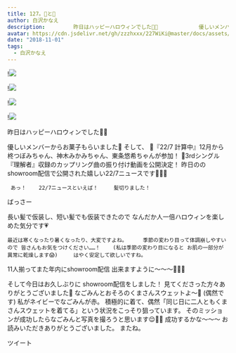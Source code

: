 ```yaml
---
title: 127。🎃と🐻
author: 白沢かなえ
description:         昨日はハッピーハロウィンでした👻💀             優しいメンバーからお菓子もらいました🍭         そして、       🎃『22/7 計算中』12月から柊つぼみちゃん、神木みかみちゃん、東条悠希ちゃんが参加！  🎃...
avatar: https://cdn.jsdelivr.net/gh/zzzhxxx/227WiKi@master/docs/assets/photo/avatar/kanae.jpg
date: "2018-11-01"
tags:
  - 白沢かなえ
---
```


!![](https://cdn.jsdelivr.net/gh/zzzhxxx/227WiKi-image@master/blog-image/kanae-2018-11-01_1.jpg)

!![](https://cdn.jsdelivr.net/gh/zzzhxxx/227WiKi-image@master/blog-image/kanae-2018-11-01_2.jpg)

!![](https://cdn.jsdelivr.net/gh/zzzhxxx/227WiKi-image@master/blog-image/kanae-2018-11-01_3.jpg)

!![](https://cdn.jsdelivr.net/gh/zzzhxxx/227WiKi-image@master/blog-image/kanae-2018-11-01_4.jpg)



  昨日はハッピーハロウィンでした👻💀

 優しいメンバーからお菓子もらいました🍭
   そして、
 🎃『22/7 計算中』12月から柊つぼみちゃん、神木みかみちゃん、東条悠希ちゃんが参加！  🎃3rdシングル『理解者』収録のカップリング曲の振り付け動画を公開決定！
  昨日ののshowroom配信で公開された嬉しい22/7ニュースです🌸🌸🌸

     あっ！    22/7ニュースといえば！     髪切りました！
  ばっさー

長い髪で仮装し、短い髪でも仮装できたので なんだか人一倍ハロウィンを楽しめた気分です💗

    最近は寒くなったり暑くなったり、大変ですよね。     季節の変わり目って体調崩しやすいので 皆さんもお気をつけください……！    (私は季節の変わり目になると お肌の一部分が異常に乾燥します😱)     はやく安定して欲しいですね。
  11人揃ってまた年内にshowroom配信 出来ますように〜〜〜🧚🏻‍♀️

  そして今日はお久しぶりに showroom配信をしました！    見てくださった方々ありがとうございました🌷
  なごみんとおそろのくまさんスウェットよ〜🐻 (偶然です)
私がネイビーでなごみんが赤。
 積極的に着て、偶然「同じ日に二人ともくまさんスウェットを着てる」という状況をこっそり狙っています。
そのミッションが成功したらなごみんと写真を撮ろうと思います😌🐻💗     成功するかな〜〜〜
     お読みいただきありがとうございました。  またね。


ツイート



